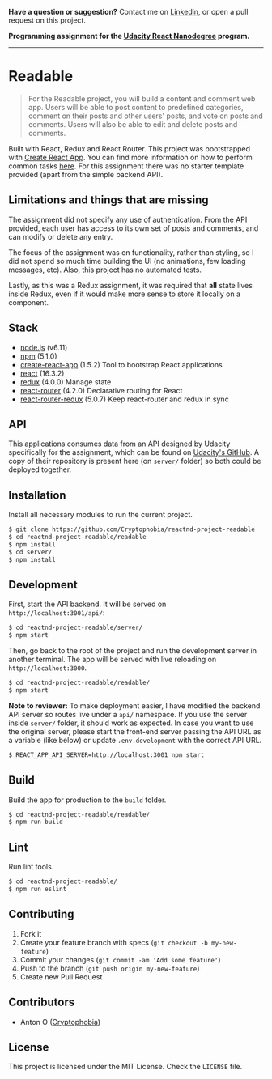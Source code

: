 **Have a question or suggestion?**
Contact me on [Linkedin](https://www.linkedin.com/in/aouzounov), or open a pull request on this project.

**Programming assignment for the [Udacity React Nanodegree](https://www.udacity.com/course/react-nanodegree--nd019) program.**

---

# Readable

> For the Readable project, you will build a content and comment web app. Users will be able to post content to predefined categories, comment on their posts and other users' posts, and vote on posts and comments. Users will also be able to edit and delete posts and comments.

Built with React, Redux and React Router. This project was bootstrapped with [Create React App](https://github.com/facebookincubator/create-react-app). You can find more information on how to perform common tasks [here](https://github.com/facebookincubator/create-react-app/blob/master/packages/react-scripts/template/README.md).
For this assignment there was no starter template provided (apart from the simple backend API).


## Limitations and things that are missing

The assignment did not specify any use of authentication. From the API provided, each user has access to its own set of posts and comments, and can modify or delete any entry.

The focus of the assignment was on functionality, rather than styling, so I did not spend so much time building the UI (no animations, few loading messages, etc). Also, this project has no automated tests.

Lastly, as this was a Redux assignment, it was required that **all** state lives inside Redux, even if it would make more sense to store it locally on a component.


## Stack

* [node.js](https://nodejs.org) (v6.11)
* [npm](https://www.npmjs.com) (5.1.0)
* [create-react-app](https://github.com/facebookincubator/create-react-app) (1.5.2) Tool to bootstrap React applications
* [react](https://facebook.github.io/react) (16.3.2)
* [redux](https://github.com/reactjs/redux) (4.0.0) Manage state
* [react-router](https://github.com/ReactTraining/react-router) (4.2.0) Declarative routing for React
* [react-router-redux](https://github.com/reactjs/react-router-redux) (5.0.7) Keep react-router and redux in sync


## API

This applications consumes data from an API designed by Udacity specifically for the assignment, which can be found on [Udacity's GitHub](https://github.com/udacity/reactnd-project-readable-starter).
A copy of their repository is present here (on `server/` folder) so both could be deployed together.


## Installation

Install all necessary modules to run the current project.

```bash
$ git clone https://github.com/Cryptophobia/reactnd-project-readable
$ cd reactnd-project-readable/readable
$ npm install
$ cd server/
$ npm install
```

## Development

First, start the API backend. It will be served on `http://localhost:3001/api/`:

```bash
$ cd reactnd-project-readable/server/
$ npm start
```

Then, go back to the root of the project and run the development server in another terminal. 
The app will be served with live reloading on `http://localhost:3000`.

```bash
$ cd reactnd-project-readable/readable/
$ npm start
```

**Note to reviewer:** To make deployment easier, I have modified the backend API server so routes live under a `api/` namespace.
If you use the server inside `server/` folder, it should work as expected. In case you want to use the original
server, please start the front-end server passing the API URL as a variable (like below) or update `.env.development`
with the correct API URL.

```bash
$ REACT_APP_API_SERVER=http://localhost:3001 npm start
```

## Build

Build the app for production to the `build` folder.

```bash
$ cd reactnd-project-readable/readable/
$ npm run build
```


## Lint

Run lint tools.

```bash
$ cd reactnd-project-readable/
$ npm run eslint
```


## Contributing

1. Fork it
2. Create your feature branch with specs (`git checkout -b my-new-feature`)
3. Commit your changes (`git commit -am 'Add some feature'`)
4. Push to the branch (`git push origin my-new-feature`)
5. Create new Pull Request


## Contributors

* Anton O ([Cryptophobia](https://github.com/Cryptophobia))


## License

This project is licensed under the MIT License. Check the `LICENSE` file.
